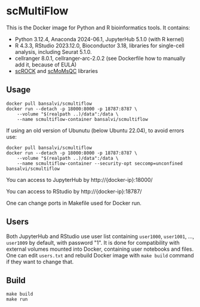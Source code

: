 # scMultiFlow

This is the Docker image for Python and R bioinformatics tools. It contains:

* Python 3.12.4, Anaconda 2024-06.1, JupyterHub 5.1.0 (with R kernel)
* R 4.3.3, RStudio 2023.12.0, Bioconductor 3.18, libraries for single-cell analysis, including Seurat 5.1.0.
* cellranger 8.0.1, cellranger-arc-2.0.2 (see Dockerfile how to manually add it, because of EULA)
* [scROCK](https://github.com/dos257/scrock) and [scMoMsQC](https://github.com/Rachmanichou/scMoMsQC) libraries


## Usage

```
docker pull bansalvi/scmultiflow
docker run --detach -p 18000:8000 -p 18787:8787 \
    --volume "$(realpath ..)/data":/data \
    --name scmultiflow-container bansalvi/scmultiflow
```
If using an old version of Ubunutu (below Ubuntu 22.04), to avoid errors use: 

```
docker pull bansalvi/scmultiflow
docker run --detach -p 18000:8000 -p 18787:8787 \
    --volume "$(realpath ..)/data":/data \
    --name scmultiflow-container --security-opt seccomp=unconfined bansalvi/scmultiflow
```

You can access to JupyterHub by http://{docker-ip}:18000/

You can access to RStudio by http://{docker-ip}:18787/

One can change ports in Makefile used for Docker run.


## Users

Both JupyterHub and RStudio use user list containing `user1000`, `user1001`, ..., `user1009` by default, with password "1". It is done for compatibility with external volumes mounted into Docker, containing user notebooks and files. One can edit `users.txt` and rebuild Docker image with `make build` command if they want to change that.


## Build

```
make build
make run
```
